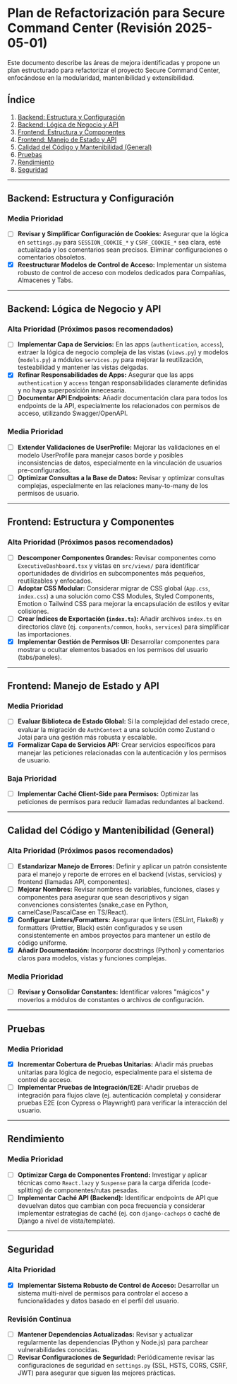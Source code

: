 # Plan de Refactorización para Secure Command Center (Revisión 2025-05-01)

Este documento describe las áreas de mejora identificadas y propone un plan estructurado para refactorizar el proyecto Secure Command Center, enfocándose en la modularidad, mantenibilidad y extensibilidad.

## Índice
1. [Backend: Estructura y Configuración](#backend-estructura-y-configuración)
2. [Backend: Lógica de Negocio y API](#backend-lógica-de-negocio-y-api)
3. [Frontend: Estructura y Componentes](#frontend-estructura-y-componentes)
4. [Frontend: Manejo de Estado y API](#frontend-manejo-de-estado-y-api)
5. [Calidad del Código y Mantenibilidad (General)](#calidad-del-código-y-mantenibilidad-general)
6. [Pruebas](#pruebas)
7. [Rendimiento](#rendimiento)
8. [Seguridad](#seguridad)

---

## Backend: Estructura y Configuración

### Media Prioridad
- [ ] **Revisar y Simplificar Configuración de Cookies:** Asegurar que la lógica en `settings.py` para `SESSION_COOKIE_*` y `CSRF_COOKIE_*` sea clara, esté actualizada y los comentarios sean precisos. Eliminar configuraciones o comentarios obsoletos.
- [x] **Reestructurar Modelos de Control de Acceso:** Implementar un sistema robusto de control de acceso con modelos dedicados para Compañías, Almacenes y Tabs.

---

## Backend: Lógica de Negocio y API

### Alta Prioridad (Próximos pasos recomendados)
- [ ] **Implementar Capa de Servicios:** En las apps (`authentication`, `access`), extraer la lógica de negocio compleja de las vistas (`views.py`) y modelos (`models.py`) a módulos `services.py` para mejorar la reutilización, testeabilidad y mantener las vistas delgadas.
- [x] **Refinar Responsabilidades de Apps:** Asegurar que las apps `authentication` y `access` tengan responsabilidades claramente definidas y no haya superposición innecesaria.
- [ ] **Documentar API Endpoints:** Añadir documentación clara para todos los endpoints de la API, especialmente los relacionados con permisos de acceso, utilizando Swagger/OpenAPI.

### Media Prioridad
- [ ] **Extender Validaciones de UserProfile:** Mejorar las validaciones en el modelo UserProfile para manejar casos borde y posibles inconsistencias de datos, especialmente en la vinculación de usuarios pre-configurados.
- [ ] **Optimizar Consultas a la Base de Datos:** Revisar y optimizar consultas complejas, especialmente en las relaciones many-to-many de los permisos de usuario.

---

## Frontend: Estructura y Componentes

### Alta Prioridad (Próximos pasos recomendados)
- [ ] **Descomponer Componentes Grandes:** Revisar componentes como `ExecutiveDashboard.tsx` y vistas en `src/views/` para identificar oportunidades de dividirlos en subcomponentes más pequeños, reutilizables y enfocados.
- [ ] **Adoptar CSS Modular:** Considerar migrar de CSS global (`App.css`, `index.css`) a una solución como CSS Modules, Styled Components, Emotion o Tailwind CSS para mejorar la encapsulación de estilos y evitar colisiones.
- [ ] **Crear Índices de Exportación (`index.ts`):** Añadir archivos `index.ts` en directorios clave (ej. `components/common`, `hooks`, `services`) para simplificar las importaciones.
- [x] **Implementar Gestión de Permisos UI:** Desarrollar componentes para mostrar u ocultar elementos basados en los permisos del usuario (tabs/paneles).

---

## Frontend: Manejo de Estado y API

### Media Prioridad
- [ ] **Evaluar Biblioteca de Estado Global:** Si la complejidad del estado crece, evaluar la migración de `AuthContext` a una solución como Zustand o Jotai para una gestión más robusta y escalable.
- [x] **Formalizar Capa de Servicios API:** Crear servicios específicos para manejar las peticiones relacionadas con la autenticación y los permisos de usuario.

### Baja Prioridad
- [ ] **Implementar Caché Client-Side para Permisos:** Optimizar las peticiones de permisos para reducir llamadas redundantes al backend.

---

## Calidad del Código y Mantenibilidad (General)

### Alta Prioridad (Próximos pasos recomendados)
- [ ] **Estandarizar Manejo de Errores:** Definir y aplicar un patrón consistente para el manejo y reporte de errores en el backend (vistas, servicios) y frontend (llamadas API, componentes).
- [ ] **Mejorar Nombres:** Revisar nombres de variables, funciones, clases y componentes para asegurar que sean descriptivos y sigan convenciones consistentes (snake_case en Python, camelCase/PascalCase en TS/React).
- [x] **Configurar Linters/Formatters:** Asegurar que linters (ESLint, Flake8) y formatters (Prettier, Black) estén configurados y se usen consistentemente en ambos proyectos para mantener un estilo de código uniforme.
- [x] **Añadir Documentación:** Incorporar docstrings (Python) y comentarios claros para modelos, vistas y funciones complejas.

### Media Prioridad
- [ ] **Revisar y Consolidar Constantes:** Identificar valores "mágicos" y moverlos a módulos de constantes o archivos de configuración.

---

## Pruebas

### Media Prioridad
- [x] **Incrementar Cobertura de Pruebas Unitarias:** Añadir más pruebas unitarias para lógica de negocio, especialmente para el sistema de control de acceso.
- [ ] **Implementar Pruebas de Integración/E2E:** Añadir pruebas de integración para flujos clave (ej. autenticación completa) y considerar pruebas E2E (con Cypress o Playwright) para verificar la interacción del usuario.

---

## Rendimiento

### Media Prioridad
- [ ] **Optimizar Carga de Componentes Frontend:** Investigar y aplicar técnicas como `React.lazy` y `Suspense` para la carga diferida (code-splitting) de componentes/rutas pesadas.
- [ ] **Implementar Caché API (Backend):** Identificar endpoints de API que devuelvan datos que cambian con poca frecuencia y considerar implementar estrategias de caché (ej. con `django-cachops` o caché de Django a nivel de vista/template).

---

## Seguridad

### Alta Prioridad
- [x] **Implementar Sistema Robusto de Control de Acceso:** Desarrollar un sistema multi-nivel de permisos para controlar el acceso a funcionalidades y datos basado en el perfil del usuario.

### Revisión Continua
- [ ] **Mantener Dependencias Actualizadas:** Revisar y actualizar regularmente las dependencias (Python y Node.js) para parchear vulnerabilidades conocidas.
- [ ] **Revisar Configuraciones de Seguridad:** Periódicamente revisar las configuraciones de seguridad en `settings.py` (SSL, HSTS, CORS, CSRF, JWT) para asegurar que siguen las mejores prácticas.
